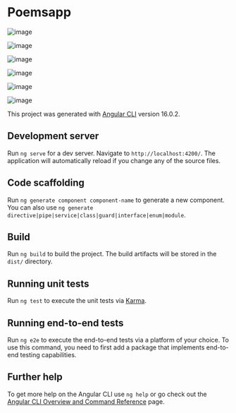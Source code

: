 # Poemsapp

![image](https://github.com/sehajbirsingh1313/poemsapp/assets/76771922/c0714e79-80e1-4aa5-90ae-86625e87b9ec)

![image](https://github.com/sehajbirsingh1313/poemsapp/assets/76771922/971d5b6b-e9cf-4d81-8c18-9e394e6dd470)

![image](https://github.com/sehajbirsingh1313/poemsapp/assets/76771922/fdf3589f-d9b9-4978-a1c0-a909e8f6a4d8)

![image](https://github.com/sehajbirsingh1313/poemsapp/assets/76771922/bc74d16c-388f-4815-b0fc-9075ce071d5c)

![image](https://github.com/sehajbirsingh1313/poemsapp/assets/76771922/800795fe-49e4-4fee-9c38-e1cd3adaf863)

![image](https://github.com/sehajbirsingh1313/poemsapp/assets/76771922/6aa9f651-6d85-45ee-9942-4b520d1b611e)


This project was generated with [Angular CLI](https://github.com/angular/angular-cli) version 16.0.2.

## Development server

Run `ng serve` for a dev server. Navigate to `http://localhost:4200/`. The application will automatically reload if you change any of the source files.

## Code scaffolding

Run `ng generate component component-name` to generate a new component. You can also use `ng generate directive|pipe|service|class|guard|interface|enum|module`.

## Build

Run `ng build` to build the project. The build artifacts will be stored in the `dist/` directory.

## Running unit tests

Run `ng test` to execute the unit tests via [Karma](https://karma-runner.github.io).

## Running end-to-end tests

Run `ng e2e` to execute the end-to-end tests via a platform of your choice. To use this command, you need to first add a package that implements end-to-end testing capabilities.

## Further help

To get more help on the Angular CLI use `ng help` or go check out the [Angular CLI Overview and Command Reference](https://angular.io/cli) page.
